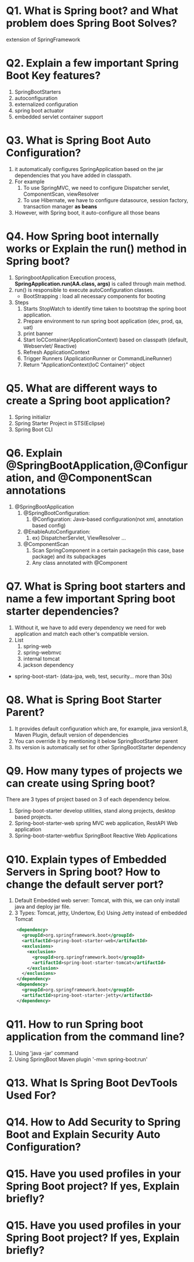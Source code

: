 # Q1. What is Spring boot? and What problem does Spring Boot Solves?
extension of SpringFramework

# Q2. Explain a few important Spring Boot Key features?
1. SpringBootStarters
2. autoconfiguration
3. externalized configuration
4. spring boot actuator
5. embedded servlet container support

# Q3. What is Spring Boot Auto Configuration?
1. it automatically configures SpringApplication based on the jar dependencies that you have added in classpath.
2. For example
   1. To use SpringMVC, we need to configure Dispatcher servlet, ComponentScan, viewResolver
   2. To use Hibernate, we have to configure datasource, session factory, transaction manager **as beans**
3. However, with Spring boot, it auto-configure all those beans 

# Q4. How Spring boot internally works or Explain the run() method in Spring boot?
1. SpringbootApplication Execution process, **SpringApplication.run(AA.class, args)** is called through main method.
2. run() is responsible to execute autoConfiguration classes.
   * BootStrapping : load all necessary components for booting
3. Steps
   1) Starts StopWatch to identify time taken to bootstrap the spring boot application.
   2) Prepare environment to run spring boot application (dev, prod, qa, uat)
   3) print banner
   4) Start IoCContainer(ApplicationContext) based on classpath (default, Webservlet/ Reactive)
   5) Refresh ApplicationContext
   6) Trigger Runners (ApplicationRunner or CommandLineRunner)
   7) Return "ApplicationContext(IoC Container)" object
   
# Q5. What are different ways to create a Spring boot application?
1. Spring initializr
2. Spring Starter Project in STS(Eclipse)
3. Spring Boot CLI

# Q6. Explain @SpringBootApplication,@Configuration, and @ComponentScan annotations
1. @SpringBootApplication
   1. @SpringBootConfiguration: 
      1. @Configuration: Java-based configuration(not xml, annotation based config)
   2. @EnableAutoConfiguration:
      1. ex) DispatcherServlet, ViewResolver ...
   3. @ComponentScan
      1. Scan SpringComponent in a certain package(in this case, base package) and its subpackages
      2. Any class annotated with @Component

# Q7. What is Spring boot starters and name a few important Spring boot starter dependencies?
1. Without it, we have to add every dependency we need for web application and match each other's compatible version.
2. List
   1. spring-web
   2. spring-webmvc
   3. internal tomcat
   4. jackson dependency
* spring-boot-start-  (data-jpa, web, test, security... more than 30s)

# Q8. What is Spring Boot Starter Parent?
  1. It provides default configuration which are, for example, java version1.8, Maven Plugin, default version of dependencies
  2. You can override it by mentioning it below SpringBootStarter parent
  3. Its version is automatically set for other SpringBootStarter dependency

# Q9. How many types of projects we can create using Spring boot?
There are 3 types of project based on 3 of each dependency below.
1. Spring-boot-starter
 develop utilities, stand along projects, desktop based projects.
2. Spring-boot-starter-web
 spring MVC web application, RestAPI Web application
3. Spring-boot-starter-webflux
 SpringBoot Reactive Web Applications

# Q10. Explain types of Embedded Servers in Spring boot? How to change the default server port?
1. Default Embedded web server: Tomcat, with this, we can only install java and deploy jar file.
2. 3 Types: Tomcat, jetty, Undertow, 
Ex) Using Jetty instead of embedded Tomcat
```xml
    <dependency>
      <groupId>org.springframework.boot</groupId>
      <artifactId>spring-boot-starter-web</artifactId>
      <exclusions>
        <exclusion>
          <groupId>org.springframework.boot</groupId>
          <artifactId>spring-boot-starter-tomcat</artifactId>
        </exclusion>
      </exclusions>
    </dependency>
    <dependency>
      <groupId>org.springframework.boot</groupId>
      <artifactId>spring-boot-starter-jetty</artifactId>
    </dependency>
```
# Q11. How to run Spring boot application from the command line?
1. Using 'java -jar' command
2. Using SpringBoot Maven plugin '-mvn spring-boot:run'

# Q13. What Is Spring Boot DevTools Used For?

# Q14. How to Add Security to Spring Boot and Explain Security Auto Configuration?

# Q15. Have you used profiles in your Spring Boot project? If yes, Explain briefly?
# Q15. Have you used profiles in your Spring Boot project? If yes, Explain briefly?
